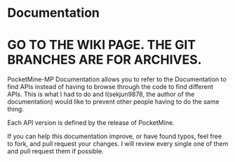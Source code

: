 Documentation
=============
# GO TO THE WIKI PAGE. THE GIT BRANCHES ARE FOR ARCHIVES.

PocketMine-MP Documentation allows you to refer to the Documentation to find APIs instead of having to browse through the code to find different APIs. This is what I had to do and I(sekjun9878, the author of the documentation) would like to prevent other people having to do the same thing. 

Each API version is defined by the release of PocketMine.

If you can help this documentation improve, or have found typos, feel free to fork, and pull request your changes.
I will review every single one of them and pull request them if possible.
